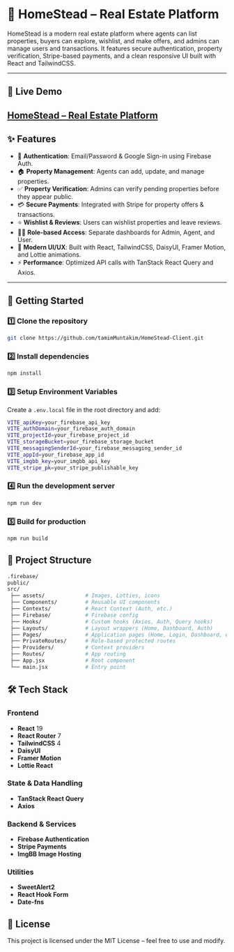 # 🏡 HomeStead – Real Estate Platform

HomeStead is a modern real estate platform where agents can list properties, buyers can explore, wishlist, and make offers, and admins can manage users and transactions. It features secure authentication, property verification, Stripe-based payments, and a clean responsive UI built with React and TailwindCSS.

---

## 🔗 Live Demo
[HomeStead – Real Estate Platform](https://homestead-authentication.web.app)  
---

## ✨ Features
-   🔑 **Authentication**: Email/Password & Google Sign-in using Firebase Auth.
-   🏠 **Property Management**: Agents can add, update, and manage properties.
-   ✅ **Property Verification**: Admins can verify pending properties before they appear public.
-   💳 **Secure Payments**: Integrated with Stripe for property offers & transactions.
-   ⭐ **Wishlist & Reviews**: Users can wishlist properties and leave reviews.
-   👨‍💼 **Role-based Access**: Separate dashboards for Admin, Agent, and User.
-   🎨 **Modern UI/UX**: Built with React, TailwindCSS, DaisyUI, Framer Motion, and Lottie animations.
-   ⚡ **Performance**: Optimized API calls with TanStack React Query and Axios.

---

## 🚀 Getting Started

### 1️⃣ Clone the repository
```bash
git clone https://github.com/tamimMuntakim/HomeStead-Client.git
```
### 2️⃣ Install dependencies
```bash
npm install
```

### 3️⃣ Setup Environment Variables
Create a `.env.local` file in the root directory and add:

```bash
VITE_apiKey=your_firebase_api_key
VITE_authDomain=your_firebase_auth_domain
VITE_projectId=your_firebase_project_id
VITE_storageBucket=your_firebase_storage_bucket
VITE_messagingSenderId=your_firebase_messaging_sender_id
VITE_appId=your_firebase_app_id
VITE_imgbb_key=your_imgbb_api_key
VITE_stripe_pk=your_stripe_publishable_key
```

### 4️⃣ Run the development server
```bash
npm run dev
```
### 5️⃣ Build for production
```bash
npm run build
```
## 📂 Project Structure
```bash
.firebase/
public/
src/
 ├── assets/             # Images, Lotties, icons
 ├── Components/         # Reusable UI components
 ├── Contexts/           # React Context (Auth, etc.)
 ├── Firebase/           # Firebase config
 ├── Hooks/              # Custom hooks (Axios, Auth, Query hooks)
 ├── Layouts/            # Layout wrappers (Home, Dashboard, Auth)
 ├── Pages/              # Application pages (Home, Login, Dashboard, etc.)
 ├── PrivateRoutes/      # Role-based protected routes
 ├── Providers/          # Context providers
 ├── Routes/             # App routing
 ├── App.jsx             # Root component
 └── main.jsx            # Entry point
 ```
## 🛠️ Tech Stack

### Frontend
- **React** 19  
- **React Router** 7  
- **TailwindCSS** 4  
- **DaisyUI**  
- **Framer Motion**  
- **Lottie React**  

### State & Data Handling
- **TanStack React Query**  
- **Axios**  

### Backend & Services
- **Firebase Authentication**  
- **Stripe Payments**  
- **ImgBB Image Hosting**  

### Utilities
- **SweetAlert2**  
- **React Hook Form**  
- **Date-fns**

<!-- 📸 Screenshots
(Add your screenshots here with a brief description for each one. Example: ![Homepage](path/to/image.png)) -->
## 📜 License
This project is licensed under the MIT License – feel free to use and modify.